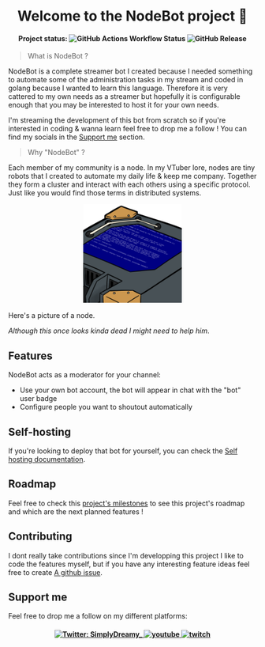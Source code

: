 <h1 align="center">Welcome to the NodeBot project 👋</h1>

<h4 align="center">
  Project status:
  <img alt="GitHub Actions Workflow Status" src="https://img.shields.io/github/actions/workflow/status/simplydreamy0/NodeBot/build">
  <img alt="GitHub Release" src="https://img.shields.io/github/v/release/simplydreamy0/NodeBot">
</h4>

> What is NodeBot ?

NodeBot is a complete streamer bot I created because I needed something to automate some of the administration tasks in my stream and coded in golang because I wanted to learn this language. Therefore it is very cattered to my own needs as a streamer but hopefully it is configurable enough that you may be interested to host it for your own needs.

I'm streaming the development of this bot from scratch so if you're interested in coding & wanna learn feel free to drop me a follow ! You can find my socials in the [Support me](#support-me) section.

> Why "NodeBot" ?

Each member of my community is a node. In my VTuber lore, nodes are tiny robots that I created to automate my daily life & keep me company. Together they form a cluster and interact with each others using a specific protocol. Just like you would find those terms in distributed systems.

<div align="center">
  <img src="docs/dead_node.png" style="height: 200px; align: center">
</div>

Here's a picture of a node.

*Although this once looks kinda dead I might need to help him*.

## Features

NodeBot acts as a moderator for your channel:

* Use your own bot account, the bot will appear in chat with the "bot" user badge
* Configure people you want to shoutout automatically

## Self-hosting

If you're looking to deploy that bot for yourself, you can check the [Self hosting documentation](docs/self_hosting.md).

## Roadmap

Feel free to check this [project's milestones](https://github.com/simplydreamy0/NodeBot/milestones) to see this project's roadmap and which are the next planned features !

## Contributing

I dont really take contributions since I'm developping this project I like to code the features myself, but if you have any interesting feature ideas feel free to create [A github issue](https://github.com/simplydreamy0/NodeBot/issues).

## Support me

Feel free to drop me a follow on my different platforms:

<h4 align="center">
  <a href="https://twitter.com/SimplyDreamy_" target="_blank">
    <img alt="Twitter: SimplyDreamy_" src="https://img.shields.io/twitter/follow/simplydreamy_.svg?style=social" />
  </a>
  <a href="https://www.youtube.com/channel/UCrnfMUBngLaRJc03htnfUdw">
    <img src="https://img.shields.io/badge/youtube-d95652.svg?style=flat-square&logo=youtube" alt="youtube" style="height: 20px">
  </a>
  <a href="https://twitch.tv/simplydreamy_">
    <img src="https://img.shields.io/badge/twitch-white?logo=twitch", alt="twitch", style="height: 20px">
  </a>
</h4>
